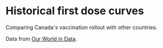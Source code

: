 # Historical first dose curves

Comparing Canada's vaccination rollout with other countries.

Data from [Our World in Data](https://github.com/owid/covid-19-data).
